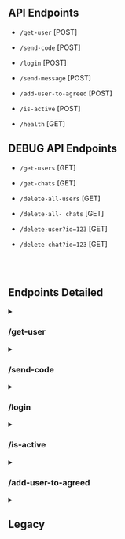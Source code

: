 ## API Endpoints

- `/get-user` [POST]

- `/send-code` [POST]

- `/login` [POST]

- `/send-message` [POST]

- `/add-user-to-agreed` [POST]

- `/is-active` [POST]

- `/health` [GET]

## DEBUG API Endpoints

- `/get-users` [GET]

- `/get-chats` [GET]

- `/delete-all-users` [GET]

- `/delete-all- chats` [GET]

- `/delete-user?id=123` [GET]

- `/delete-chat?id=123` [GET]

<br>
<br>


## Endpoints Detailed

<details>
<summary><h3>/get-user</h3></summary>

- **Method**: `POST`
- **Description**: Fetches user data based on the provided user ID and optional username.
- **Request Body**:

  - `userId` (number, required): The unique identifier of the user.
  - `username` (string, optional): The username of the user.

  ```json
  {
    "userId": 123,
    "username": "john_doe"
  }
  ```

- **Responses**:
  - **200 OK**: Returns user data including profile and chat information.
    ```json
    {
      "id": 1,
      "name": "John Doe",
      "has_profile": true,
      "words": [],
      "chats": [
        {
          "id": 1,
          "name": "Chat with Team",
          "words": 120,
          "status": "active",
          "lead_id": 1,
          "agreed_users": [2, 3],
          "users": [1, 2, 3]
        }
      ]
    }
    ```
  - **400 Bad Request**: Returned if `userId` is missing from the request.
    ```json
    {
      "error": "userId is missing"
    }
    ```
  - **404 Not Found**: Returned if the user does not exist.
    ```json
    {
      "message": "User with id 123 does not exist"
    }
    ```
  - **500 Internal Server Error**: Returned if there is an internal error.
    ```json
    {
      "error": "Internal error"
    }
    ```
</details>

<details>
<summary><h3>/send-code</h3></summary>

- **Method**: `POST`
- **Description**: Sends an authotization code to a phone number of the user
- **Request Body**:

  - `phone_number` (string, required): The phone number of the user.

  ```json
  {
    "phone_number": "+37120455123",
  }
  ```

- **Responses**:
  - **200 OK**: Returns OK.
    ```json
    {
      "message": "ok"
    }
    ```
  - **400 Bad Request**: Returned if `phone_number` is missing from the request.
    ```json
    {
      "error": "phone_number is missing"
    }
    ```
  - **404 Not Found**: Returned if phone number is invalid.
    ```json
    {
      "error": "PhoneNumberInvalidError"
    }
    ```
  - **500 Internal Server Error**: Returned if there is an internal error.
    ```json
    {
      "error": "Internal error"
    }
    ```
</details>

<details>
<summary><h3>/login</h3></summary>

- **Method**: `POST`
- **Description**: Logs in to the user account 
- **Request Body**:

  - `phone_number` (string, required): The phone number of the user.
  - `code` (number, required): The autherizartion code.
  ```json
  {
    "phone_number": "+37120455123",
    "code": 75129
  }
  ```

- **Responses**:
  - **200 OK**: Returns chat information(chat_id, chat_name, words).
    ```json
    {
      "message": {"(122493869, 'stefano')": 1825}
    }
    ```
  - **400 Bad Request**: Returned if `phone_number` or `code` is missing from the request.
    ```json
    {
      "error": "phone_number is missing"
    }
    ```
  - **401 Not Authorized**: Returned if two-steps verification is enabled
    ```json
    {
      "error": "two-steps verification is enabled"
    }
    ```
  - **404 Not Found**: Returned if phone number is invalid.
    ```json
    {
      "error": "PhoneNumberInvalidError"
    }
    ```
  - **500 Internal Server Error**: Returned if there is an internal error.
    ```json
    {
      "error": "Internal error"
    }
    ```
</details>

<details>
<summary><h3>/is-active</h3></summary>

- **Method**: `POST`
- **Description**: Checks if we are still logged in to the user account
- **Request Body**:

  - `userId` (number, required): The unique identifier of the user.
  ```json
  {
    "userId": 84375302,
  }
  ```

- **Responses**:
  - **200 OK**: Returns OK.
    ```json
    {
      "message": "ok"
    }
    ```
  - **400 Bad Request**: Returned if `userId` is missing from the request.
    ```json
    {
      "message": "userId is missing"
    }
    ```
  - **404 Not Found**: Returned if session is not found.
    ```json
    {
      "message": "Not Found"
    }
    ```
  - **500 Internal Server Error**: Returned if there is an internal error.
    ```json
    {
      "error": "Internal error"
    }
    ```
</details>

<details>
<summary><h3>/add-user-to-agreed</h3></summary>

- **Method**: `POST`
- **Description**: Adds a user to the agreed group of the chat and checks if all users have agreed
- **Request Body**:

  - `userId` (number, required): The unique identifier of the user.
  - `chatId` (number, required): The unique identifier of the chat.
  ```json
  {
    {"userId": 143545, "chatId": 153500},
    {"userId": 243434, "chatId": 767601},
  }
  ```

- **Responses**:
  - **200 OK**: Returns a list of chats with status(sold, pending, declined, error).
    ```json
    {
      "21214": "pending",
      "545646": "error"
    }
    ```
  - **400 Bad Request**: Returned if `userId` or `chatId` is missing from the request.
    ```json
    {
      "message": "userId is missing"
    }
    ```
  - **500 Internal Server Error**: Returned if there is an internal error.
    ```json
    {
      "error": "Internal error"
    }
    ```
</details>


<details>
<summary><h2>Legacy</h2></summary>

- `/create-user` [GET]

```
Create 1 user (hardcoded)
```

- `/create-chat` [GET]

```
Create 1 chat (hardcoded)
```

## Authorization with JWT(JSON Web Tokens)

### 1. Connect to API

Make a call to `/access` with credentials in JSON

```
data = {"username": API_USERNAME, "password": API_PASSWORD}
```

### 2. Receive access token from `/access` response and store it

Store it to access other routes

### 3. Make a request to other routes with a token in a header

API should know that logged in user accessed it

```
headers = { "Authorization": f"Bearer {access_token}" }
```

</details>
